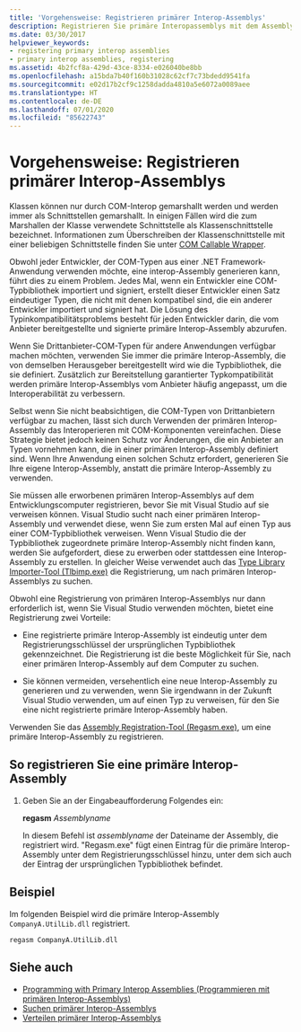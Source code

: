 ```yaml
---
title: 'Vorgehensweise: Registrieren primärer Interop-Assemblys'
description: Registrieren Sie primäre Interopassemblys mit dem Assembly Registration-Tool (Regasm.exe), und informieren Sie sich über andere Aspekte im Zusammenhang mit Interopassemblys.
ms.date: 03/30/2017
helpviewer_keywords:
- registering primary interop assemblies
- primary interop assemblies, registering
ms.assetid: 4b2fcf8a-429d-43ce-8334-e026040be8bb
ms.openlocfilehash: a15bda7b40f160b31028c62cf7c73bdedd9541fa
ms.sourcegitcommit: e02d17b2cf9c1258dadda4810a5e6072a0089aee
ms.translationtype: HT
ms.contentlocale: de-DE
ms.lasthandoff: 07/01/2020
ms.locfileid: "85622743"
---
```

# <a name="how-to-register-primary-interop-assemblies"></a>Vorgehensweise: Registrieren primärer Interop-Assemblys

Klassen können nur durch COM-Interop gemarshallt werden und werden immer als Schnittstellen gemarshallt. In einigen Fällen wird die zum Marshallen der Klasse verwendete Schnittstelle als Klassenschnittstelle bezeichnet. Informationen zum Überschreiben der Klassenschnittstelle mit einer beliebigen Schnittstelle finden Sie unter [COM Callable Wrapper](../../standard/native-interop/com-callable-wrapper.md).

 Obwohl jeder Entwickler, der COM-Typen aus einer .NET Framework-Anwendung verwenden möchte, eine interop-Assembly generieren kann, führt dies zu einem Problem. Jedes Mal, wenn ein Entwickler eine COM-Typbibliothek importiert und signiert, erstellt dieser Entwickler einen Satz eindeutiger Typen, die nicht mit denen kompatibel sind, die ein anderer Entwickler importiert und signiert hat. Die Lösung des Typinkompatibilitätsproblems besteht für jeden Entwickler darin, die vom Anbieter bereitgestellte und signierte primäre Interop-Assembly abzurufen.

 Wenn Sie Drittanbieter-COM-Typen für andere Anwendungen verfügbar machen möchten, verwenden Sie immer die primäre Interop-Assembly, die von demselben Herausgeber bereitgestellt wird wie die Typbibliothek, die sie definiert. Zusätzlich zur Bereitstellung garantierter Typkompatibilität werden primäre Interop-Assemblys vom Anbieter häufig angepasst, um die Interoperabilität zu verbessern.

 Selbst wenn Sie nicht beabsichtigen, die COM-Typen von Drittanbietern verfügbar zu machen, lässt sich durch Verwenden der primären Interop-Assembly das Interoperieren mit COM-Komponenten vereinfachen. Diese Strategie bietet jedoch keinen Schutz vor Änderungen, die ein Anbieter an Typen vornehmen kann, die in einer primären Interop-Assembly definiert sind. Wenn Ihre Anwendung einen solchen Schutz erfordert, generieren Sie Ihre eigene Interop-Assembly, anstatt die primäre Interop-Assembly zu verwenden.

 Sie müssen alle erworbenen primären Interop-Assemblys auf dem Entwicklungscomputer registrieren, bevor Sie mit Visual Studio auf sie verweisen können. Visual Studio sucht nach einer primären Interop-Assembly und verwendet diese, wenn Sie zum ersten Mal auf einen Typ aus einer COM-Typbibliothek verweisen. Wenn Visual Studio die der Typbibliothek zugeordnete primäre Interop-Assembly nicht finden kann, werden Sie aufgefordert, diese zu erwerben oder stattdessen eine Interop-Assembly zu erstellen. In gleicher Weise verwendet auch das [Type Library Importer-Tool (Tlbimp.exe)](../tools/tlbimp-exe-type-library-importer.md) die Registrierung, um nach primären Interop-Assemblys zu suchen.

 Obwohl eine Registrierung von primären Interop-Assemblys nur dann erforderlich ist, wenn Sie Visual Studio verwenden möchten, bietet eine Registrierung zwei Vorteile:

- Eine registrierte primäre Interop-Assembly ist eindeutig unter dem Registrierungsschlüssel der ursprünglichen Typbibliothek gekennzeichnet. Die Registrierung ist die beste Möglichkeit für Sie, nach einer primären Interop-Assembly auf dem Computer zu suchen.

- Sie können vermeiden, versehentlich eine neue Interop-Assembly zu generieren und zu verwenden, wenn Sie irgendwann in der Zukunft Visual Studio verwenden, um auf einen Typ zu verweisen, für den Sie eine nicht registrierte primäre Interop-Assembly haben.

Verwenden Sie das [Assembly Registration-Tool (Regasm.exe)](../tools/regasm-exe-assembly-registration-tool.md), um eine primäre Interop-Assembly zu registrieren.

## <a name="to-register-a-primary-interop-assembly"></a>So registrieren Sie eine primäre Interop-Assembly

1. Geben Sie an der Eingabeaufforderung Folgendes ein:

     **regasm** *Assemblyname*

     In diesem Befehl ist *assemblyname* der Dateiname der Assembly, die registriert wird. "Regasm.exe" fügt einen Eintrag für die primäre Interop-Assembly unter dem Registrierungsschlüssel hinzu, unter dem sich auch der Eintrag der ursprünglichen Typbibliothek befindet.

## <a name="example"></a>Beispiel
 Im folgenden Beispiel wird die primäre Interop-Assembly `CompanyA.UtilLib.dll` registriert.

```console
regasm CompanyA.UtilLib.dll
```

## <a name="see-also"></a>Siehe auch

- [Programming with Primary Interop Assemblies (Programmieren mit primären Interop-Assemblys)](https://docs.microsoft.com/previous-versions/dotnet/netframework-4.0/baxfadst(v=vs.100))
- [Suchen primärer Interop-Assemblys](https://docs.microsoft.com/previous-versions/dotnet/netframework-4.0/y06sxw56(v=vs.100))
- [Verteilen primärer Interop-Assemblys](https://docs.microsoft.com/previous-versions/dotnet/netframework-4.0/w0dt2w20(v=vs.100))
